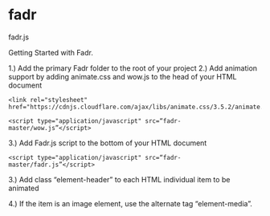 # fadr
fadr.js

Getting Started with Fadr.

1.) Add the primary Fadr folder to the root of your project
2.) Add animation support by adding animate.css and wow.js to the head of your HTML document
```
<link rel="stylesheet" href="https://cdnjs.cloudflare.com/ajax/libs/animate.css/3.5.2/animate.min.css">
```
```
<script type="application/javascript" src=“fadr-master/wow.js”</script>
```

3.) Add Fadr.js script to the bottom of your HTML document
```
<script type="application/javascript" src=“fadr-master/fadr.js”</script>
```
  
3.) Add class “element-header” to each HTML individual item to be animated

4.) If the item is an image element, use the alternate tag “element-media”.

